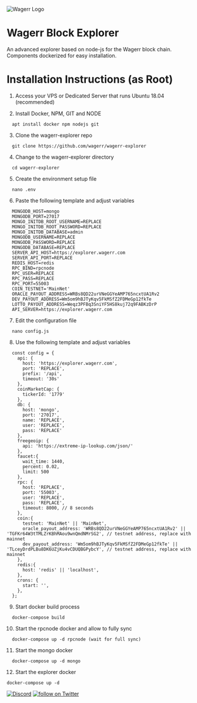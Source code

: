 ![Wagerr Logo](https://wagerr.com/build/images/wgrWordsRed.78ec6909.svg)

Wagerr Block Explorer
=====

An advanced explorer based on node-js for the Wagerr block chain. Components dockerized for easy installation.

# Installation Instructions (as Root)

1. Access your VPS or Dedicated Server that runs Ubuntu 18.04 (recommended)

2. Install Docker, NPM, GIT and NODE

```
  apt install docker npm nodejs git
```
3. Clone the wagerr-explorer repo

```
  git clone https://github.com/wagerr/wagerr-explorer
```
4. Change to the wagerr-explorer directory

```
  cd wagerr-explorer
```
5. Create the environment setup file

```
  nano .env
```
6. Paste the following template and adjust variables

```
  MONGODB_HOST=mongo
  MONGODB_PORT=27017
  MONGO_INITDB_ROOT_USERNAME=REPLACE
  MONGO_INITDB_ROOT_PASSWORD=REPLACE
  MONGO_INITDB_DATABASE=admin
  MONGODB_USERNAME=REPLACE
  MONGODB_PASSWORD=REPLACE
  MONGODB_DATABASE=REPLACE
  SERVER_API_HOST=https://explorer.wagerr.com
  SERVER_API_PORT=REPLACE
  REDIS_HOST=redis
  RPC_BIND=rpcnode
  RPC_USER=REPLACE
  RPC_PASS=REPLACE
  RPC_PORT=55003
  COIN_TESTNET='MainNet'
  ORACLE_PAYOUT_ADDRESS=WRBs8QD22urVNeGGYeAMP765ncxtUA1Rv2
  DEV_PAYOUT_ADDRESS=Wm5om9hBJTyKqv5FkMSfZ2FDMeGp12fkTe
  LOTTO_PAYOUT_ADDRESS=Weqz3PFBq3SniYF5HS8kuj72q9FABKzDrP
  API_SERVER=https://explorer.wagerr.com
```
7. Edit the configuration file

```
  nano config.js
```
8. Use the following template and adjust variables

```
  const config = {
    api: {
      host: 'https://explorer.wagerr.com',
      port: 'REPLACE',
      prefix: '/api',
      timeout: '30s'
    },
    coinMarketCap: {
      tickerId: '1779'
    },
    db: {
      host: 'mongo',
      port: '27017',
      name: 'REPLACE',
      user: 'REPLACE',
      pass: 'REPLACE'
    },
    freegeoip: {
      api: 'https://extreme-ip-lookup.com/json/'
    },
    faucet:{
      wait_time: 1440,
      percent: 0.02,
      limit: 500
    },
    rpc: {
      host: 'REPLACE',
      port: '55003',
      user: 'REPLACE',
      pass: 'REPLACE',
      timeout: 8000, // 8 seconds
    },
    coin:{
      testnet: 'MainNet' || 'MainNet',
      oracle_payout_address: 'WRBs8QD22urVNeGGYeAMP765ncxtUA1Rv2' || 'TGFKr64W3tTMLZrKBhMAou9wnQmdNMrSG2', // testnet address, replace with mainnet
      dev_payout_address: 'Wm5om9hBJTyKqv5FkMSfZ2FDMeGp12fkTe' || 'TLceyDrdPLBu8DK6UZjKu4vCDUQBGPybcY', // testnet address, replace with mainnet
    },
    redis:{
      host: 'redis' || 'localhost',
    },
    crons: {
      start: '',
    },
  };
```
9. Start docker build process

```
  docker-compose build
```
10. Start the rpcnode docker and allow to fully sync

```
  docker-compose up -d rpcnode (wait for full sync)
```
11. Start the mongo docker

```
  docker-compose up -d mongo
```
12. Start the explorer docker

```
docker-compose up -d
```

[![Discord](https://img.shields.io/discord/374271866308919296.svg)](https://discord.gg/wBhxXss) <a href="https://twitter.com/intent/follow?screen_name=wagerrx"> <img src="https://img.shields.io/twitter/follow/wagerrx.svg?style=social&logo=twitter" alt="follow on Twitter"></a>
